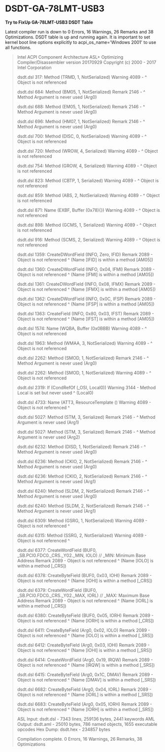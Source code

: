 # DSDT-GA-78LMT-USB3
**Try to FixUp GA-78LMT-USB3 DSDT Table**



Latest compiler run is down to 0 Errors, 16 Warnings, 26 Remarks and 38 Optimizations. DSDT table is up and running again.
It is important to set kernel boot line options explicitly to acpi_os_name='Windows 2001' to use all functions.



>Intel ACPI Component Architecture
>ASL+ Optimizing Compiler/Disassembler version 20170929
>Copyright (c) 2000 - 2017 Intel Corporation
>
>dsdt.dsl    317:     Method (TRMD, 1, NotSerialized)
>Warning  4089 -                ^ Object is not referenced
>
>dsdt.dsl    684:             Method (BM05, 1, NotSerialized)
>Remark   2146 -                        ^ Method Argument is never used (Arg0)
>
>dsdt.dsl    688:             Method (EM05, 1, NotSerialized)
>Remark   2146 -                        ^ Method Argument is never used (Arg0)
>
>dsdt.dsl    696:             Method (HM07, 1, NotSerialized)
>Remark   2146 -                        ^ Method Argument is never used (Arg0)
>
>dsdt.dsl    700:             Method (DISC, 0, NotSerialized)
>Warning  4089 -                        ^ Object is not referenced
>
>dsdt.dsl    720:             Method (WROW, 4, Serialized)
>Warning  4089 -                        ^ Object is not referenced
>
>dsdt.dsl    754:             Method (GROW, 4, Serialized)
>Warning  4089 -                        ^ Object is not referenced
>
>dsdt.dsl    823:             Method (CBTP, 1, Serialized)
>Warning  4089 -                        ^ Object is not referenced
>
>dsdt.dsl    859:             Method (ABS, 2, NotSerialized)
>Warning  4089 -                       ^ Object is not referenced
>
>dsdt.dsl    871:             Name (EXBF, Buffer (0x78){})
>Warning  4089 -                      ^ Object is not referenced
>
>dsdt.dsl    898:             Method (GCMS, 1, Serialized)
>Warning  4089 -                        ^ Object is not referenced
>
>dsdt.dsl    916:             Method (SCMS, 2, Serialized)
>Warning  4089 -                        ^ Object is not referenced
>
>dsdt.dsl   1359:                 CreateDWordField (INFO, Zero, IFID)
>Remark   2089 -                         Object is not referenced ^  (Name [IFID] is within a method [AM05])
>
>dsdt.dsl   1360:                 CreateDWordField (INFO, 0x04, IFMI)
>Remark   2089 -                         Object is not referenced ^  (Name [IFMI] is within a method [AM05])
>
>dsdt.dsl   1361:                 CreateDWordField (INFO, 0x08, IFMX)
>Remark   2089 -                         Object is not referenced ^  (Name [IFMX] is within a method [AM05])
>
>dsdt.dsl   1362:                 CreateDWordField (INFO, 0x0C, IFSP)
>Remark   2089 -                         Object is not referenced ^  (Name [IFSP] is within a method [AM05])
>
>dsdt.dsl   1363:                 CreateField (INFO, 0x80, 0x03, IFST)
>Remark   2089 -                          Object is not referenced ^  (Name [IFST] is within a method [AM05])
>
>dsdt.dsl   1574:             Name (WQBA, Buffer (0x0BBB)
>Warning  4089 -                      ^ Object is not referenced
>
>dsdt.dsl   1963:             Method (WMAA, 3, NotSerialized)
>Warning  4089 -                        ^ Object is not referenced
>
>dsdt.dsl   2262:         Method (SMOD, 1, NotSerialized)
>Remark   2146 -                    ^ Method Argument is never used (Arg0)
>
>dsdt.dsl   2262:         Method (SMOD, 1, NotSerialized)
>Warning  4089 -                    ^ Object is not referenced
>
>dsdt.dsl   2319:                     If (CondRefOf (\_OSI, Local0))
>Warning  3144 -             Method Local is set but never used ^  (Local0)
>
>dsdt.dsl   4733:                     Name (ATT3, ResourceTemplate ()
>Warning  4089 -     Object is not referenced ^ 
>
>dsdt.dsl   5027:                 Method (STM, 3, Serialized)
>Remark   2146 -                           ^ Method Argument is never used (Arg1)
>
>dsdt.dsl   5027:                 Method (STM, 3, Serialized)
>Remark   2146 -                           ^ Method Argument is never used (Arg2)
>
>dsdt.dsl   6232:                 Method (DISD, 1, NotSerialized)
>Remark   2146 -                            ^ Method Argument is never used (Arg0)
>
>dsdt.dsl   6236:                 Method (CKIO, 2, NotSerialized)
>Remark   2146 -                            ^ Method Argument is never used (Arg0)
>
>dsdt.dsl   6236:                 Method (CKIO, 2, NotSerialized)
>Remark   2146 -                            ^ Method Argument is never used (Arg1)
>
>dsdt.dsl   6240:                 Method (SLDM, 2, NotSerialized)
>Remark   2146 -                            ^ Method Argument is never used (Arg0)
>
>dsdt.dsl   6240:                 Method (SLDM, 2, NotSerialized)
>Remark   2146 -                            ^ Method Argument is never used (Arg1)
>
>dsdt.dsl   6309:                 Method (GSRG, 1, NotSerialized)
>Warning  4089 -   Object is not referenced ^ 
>
>dsdt.dsl   6315:                 Method (SSRG, 2, NotSerialized)
>Warning  4089 -   Object is not referenced ^ 
>
>dsdt.dsl   6377:                     CreateWordField (BUF0, \_SB.PCI0.FDC0._CRS._Y02._MIN, IOLO)  // _MIN: Minimum Base Address
>Remark   2089 -                                                     Object is not referenced ^  (Name [IOLO] is within a method [_CRS])
>
>dsdt.dsl   6378:                     CreateByteField (BUF0, 0x03, IOHI)
>Remark   2089 -                            Object is not referenced ^  (Name [IOHI] is within a method [_CRS])
>
>dsdt.dsl   6379:                     CreateWordField (BUF0, \_SB.PCI0.FDC0._CRS._Y02._MAX, IORL)  // _MAX: Maximum Base Address
>Remark   2089 -                                                     Object is not referenced ^  (Name [IORL] is within a method [_CRS])
>
>dsdt.dsl   6380:                     CreateByteField (BUF0, 0x05, IORH)
>Remark   2089 -                            Object is not referenced ^  (Name [IORH] is within a method [_CRS])
>
>dsdt.dsl   6411:                     CreateByteField (Arg0, 0x02, IOLO)
>Remark   2089 -                            Object is not referenced ^  (Name [IOLO] is within a method [_SRS])
>
>dsdt.dsl   6412:                     CreateByteField (Arg0, 0x03, IOHI)
>Remark   2089 -                            Object is not referenced ^  (Name [IOHI] is within a method [_SRS])
>
>dsdt.dsl   6414:                     CreateWordField (Arg0, 0x19, IRQW)
>Remark   2089 -                            Object is not referenced ^  (Name [IRQW] is within a method [_SRS])
>
>dsdt.dsl   6415:                     CreateByteField (Arg0, 0x1C, DMAV)
>Remark   2089 -                            Object is not referenced ^  (Name [DMAV] is within a method [_SRS])
>
>dsdt.dsl   6682:                     CreateByteField (Arg0, 0x04, IORL)
>Remark   2089 -                            Object is not referenced ^  (Name [IORL] is within a method [_SRS])
>
>dsdt.dsl   6683:                     CreateByteField (Arg0, 0x05, IORH)
>Remark   2089 -                            Object is not referenced ^  (Name [IORH] is within a method [_SRS])
>
>ASL Input:     dsdt.dsl - 7343 lines, 259136 bytes, 2441 keywords
>AML Output:    dsdt.aml - 25010 bytes, 786 named objects, 1655 executable opcodes
>Hex Dump:      dsdt.hex - 234857 bytes
>
>Compilation complete. 0 Errors, 16 Warnings, 26 Remarks, 38 Optimizations

